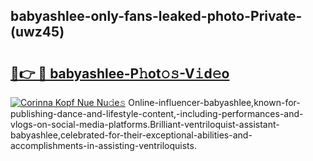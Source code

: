 ## babyashlee-only-fans​-leaked-photo​-Private-(uwz45)


# <h2><a href="https://mediaupload.pro?title=babyashlee&ref=git">🔗👉 🔴 babyashlee-P𝚑ot𝚘𝚜-V𝚒d𝚎o</a></h2>

[![Corinna Kopf Nue Nu𝚍e𝚜](https://i.imgur.com/0qMVB7G.gif)](https://mediaupload.pro?title=babyashlee&ref=git)
Online-influencer-babyashlee,known-for-publishing-dance-and-lifestyle-content,-including-performances-and-vlogs-on-social-media-platforms.Brilliant-ventriloquist-assistant-babyashlee,celebrated-for-their-exceptional-abilities-and-accomplishments-in-assisting-ventriloquists.  